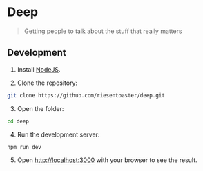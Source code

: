# Deep

> Getting people to talk about the stuff that really matters

## Development

1. Install [NodeJS](https://nodejs.org/).

2. Clone the repository:
```bash
git clone https://github.com/riesentoaster/deep.git
```

3. Open the folder:
```bash
cd deep
```

4. Run the development server:

```bash
npm run dev
```

5. Open [http://localhost:3000](http://localhost:3000) with your browser to see the result.
